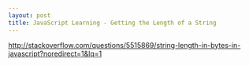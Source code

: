 ```yaml
---
layout: post
title: JavaScript Learning - Getting the Length of a String
---
```

http://stackoverflow.com/questions/5515869/string-length-in-bytes-in-javascript?noredirect=1&lq=1

